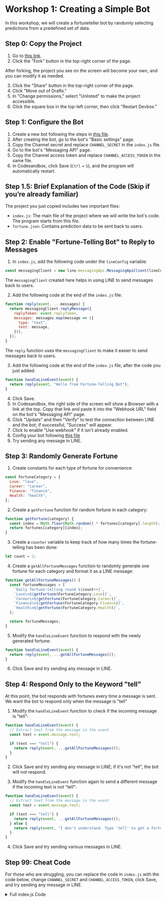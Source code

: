 # Workshop 1: Creating a Simple Bot

In this workshop, we will create a fortuneteller bot by randomly selecting predictions from a predefined set of data.

## Step 0: Copy the Project

1. Go to [this link](https://codesandbox.io/p/devbox/fortune-teller-template-en-v2-msg662).
2. Click the "Fork" button in the top-right corner of the page.

After forking, the project you see on the screen will become your own, and you can modify it as needed.

3. Click the "Share" button in the top-right corner of the page.
4. Click "Move out of Drafts."
5. In "Change permissions," select "Unlisted" to make the project accessible.
6. Click the square box in the top-left corner, then click "Restart Devbox."

## Step 1: Configure the Bot

1. Create a new bot following the steps in [this file](0_Create_LINE_bot.md).
2. After creating the bot, go to the bot's "Basic settings" page.
3. Copy the Channel secret and replace `CHANNEL_SECRET` in the `index.js` file.
4. Go to the bot's "Messaging API" page.
5. Copy the Channel access token and replace `CHANNEL_ACCESS_TOKEN` in the same file.
6. In Codesandbox, click Save (`Ctrl` + `S`), and the program will automatically restart.

## Step 1.5: Brief Explanation of the Code (Skip if you’re already familiar)

The project you just copied includes two important files:
- `index.js`: The main file of the project where we will write the bot's code. The program starts from this file.
- `fortune.json`: Contains prediction data to be sent back to users.

## Step 2: Enable "Fortune-Telling Bot" to Reply to Messages

1. In `index.js`, add the following code under the `lineConfig` variable:

```javascript
const messagingClient = new line.messagingApi.MessagingApiClient(lineConfig);
```

The `messagingClient` created here helps in using LINE to send messages back to users.

2. Add the following code at the end of the `index.js` file:

```javascript
function reply(event, ...messages) {
  return messagingClient.replyMessage({
    replyToken: event.replyToken,
    messages: messages.map(message => ({
      type: "text",
      text: message,
    })),
  });
}
```

The `reply` function uses the `messagingClient` to make it easier to send messages back to users.

3. Add the following code at the end of the `index.js` file, after the code you just added:

```javascript
function handleLineEvent(event) {
  return reply(event, "Hello from Fortune-Telling Bot");
}
```

4. Click Save.
5. In Codesandbox, the right side of the screen will show a Browser with a link at the top. Copy that link and paste it into the "Webhook URL" field on the bot's "Messaging API" page.
6. Click "Update" and then "Verify" to test the connection between LINE and the bot; if successful, "Success" will appear.
7. Click to enable "Use webhook" if it isn't already enabled.
8. Config your bot following [this file](0_2_Config_LINE_bot.md)
9. Try sending any message in LINE.

## Step 3: Randomly Generate Fortune

1. Create constants for each type of fortune for convenience:

```js
const FortuneCategory = {
  Love: "love",
  Career: "career",
  Finance: "finance",
  Health: "health",
};
```

2. Create a `getFortune` function for random fortune in each category:

```js
function getFortune(category) {
  const index = Math.floor(Math.random() * fortunes[category].length);
  return fortunes[category][index];
}
```

3. Create a `counter` variable to keep track of how many times the fortune-telling has been done:

```js
let count = 1;
```

4. Create a `getAllFortuneMessages` function to randomly generate one fortune for each category and format it as a LINE message:

```js
function getAllFortuneMessages() {
  const fortuneMessages = [
    `Daily fortune-telling round ${count++}`,
    `Love\n${getFortune(FortuneCategory.Love)}`,
    `Career\n${getFortune(FortuneCategory.Career)}`,
    `Finance\n${getFortune(FortuneCategory.Finance)}`,
    `Health\n${getFortune(FortuneCategory.Health)}`,
  ];

  return fortuneMessages;
}
```

5. Modify the `handleLineEvent` function to respond with the newly generated fortune:

```js
function handleLineEvent(event) {
  return reply(event, ...getAllFortuneMessages());
}
```

6. Click Save and try sending any message in LINE.

## Step 4: Respond Only to the Keyword "tell"

At this point, the bot responds with fortunes every time a message is sent. We want the bot to respond only when the message is "tell"

1. Modify the `handleLineEvent` function to check if the incoming message is "tell":

```js
function handleLineEvent(event) {
  // Extract text from the message in the event
  const text = event.message.text;

  if (text === "tell") {
    return reply(event, ...getAllFortuneMessages());
  }
}
```

2. Click Save and try sending any message in LINE; if it's not "tell", the bot will not respond.

3. Modify the `handleLineEvent` function again to send a different message if the incoming text is not "tell":

```js
function handleLineEvent(event) {
  // Extract text from the message in the event
  const text = event.message.text;

  if (text === "tell") {
    return reply(event, ...getAllFortuneMessages());
  } else {
    return reply(event, "I don't understand. Type 'tell' to get a fortune.");
  }
}
```

4. Click Save and try sending various messages in LINE.

## Step 99: Cheat Code

For those who are struggling, you can replace the code in `index.js` with the code below, change `CHANNEL_SECRET` and `CHANNEL_ACCESS_TOKEN`, click Save, and try sending any message in LINE.

<details>
<summary>Full index.js Code</summary>

```javascript
const line = require("@line/bot-sdk");
const express = require("express");
const fortunes = require("./fortune.json");

const lineConfig = {
  channelSecret: "CHANNEL_SECRET",
  channelAccessToken: "CHANNEL_ACCESS_TOKEN",
};
const messagingClient = new line.messagingApi.MessagingApiClient(lineConfig);

const app = express();
app.post("/", line.middleware(lineConfig), handlePostRequest);
app.listen(3000);

async function handlePostRequest(req, res) {
  const { events } = req.body;

  const eventHandledPromises = events.map(handleLineEvent);

  const result = await Promise.all(eventHandledPromises);

  return res.send(result);
}

function reply(event, ...messages) {
  return messagingClient.replyMessage({
    replyToken: event.replyToken,
    messages: messages.map((message) => ({
      type: "text",
      text: message,
    })),
  });
}

function handleLineEvent(event) {
  const text = event.message.text;

  if (text === "tell") {
    return reply(event, ...getAllFortuneMessages());
  } else {
    return reply(event, "I don't understand. Type 'tell' to get a fortune.");
  }
}

const FortuneCategory = {
  Love: "love",
  Career: "career",
  Finance: "finance",
  Health: "health",
};

function getFortune(category) {
  const index = Math.floor(Math.random() * fortunes[category].length);
  return fortunes[category][index];
}

let count = 1;

function getAllFortuneMessages() {
  const fortuneMessages = [
    `Daily fortune-telling round ${count++}`,
    `Love\n${getFortune(FortuneCategory.Love)}`,
    `Career\n${getFortune(FortuneCategory.Career)}`,
    `Finance\n${getFortune(FortuneCategory.Finance)}`,
    `Health\n${getFortune(FortuneCategory.Health)}`,
  ];

  return fortuneMessages;
}
```

</details>
